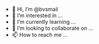 - 👋 Hi, I’m @bvsmail
- 👀 I’m interested in ...
- 🌱 I’m currently learning ...
- 💞️ I’m looking to collaborate on ...
- 📫 How to reach me ...

<!---
bvsmail/bvsmail is a ✨ special ✨ repository because its `README.md` (this file) appears on your GitHub profile.
You can click the Preview link to take a look at your changes.
--->
